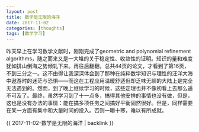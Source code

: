 ```yaml
---
layout: post
title: 数学是无限的海洋
date: 2017-11-02
categories: [thoughts]
tags: [数学学习]
---
```


昨天早上在学习数学文献时，刚刚完成了geometric and polynomial refinement algorithms，随之而来又是一大堆的关于稳定性、收敛性的证明。知识的量和难度犹如排山倒海之势倾轧下来。再往后翻翻，总共44页的论文，才看到了第16页，不到三分之一。这不由得让我深深体会到了那种在纯粹数学知识与理性的汪洋大海中遨游时的迷茫与恐惧——而这在工程应用温暖舒适但却乏味无聊的大陆上是完全无法遇到的。然而，到了晚上继续学习的时候，这些定理也并不像初看上去那么遥不可及了。最终，虽然学习到了十一点多，搞得其他安排的事情也没有做，但是，这也是没有办法的事情：能在搞多项任务之间搞好平衡固然很好。但是，同样需要在某一方面有集中和大量时间的投入。否则一曝十寒，难以有所成就。

{{ 2017-11-02-数学是无限的海洋 | backlink }}
